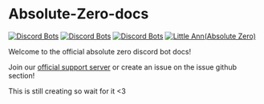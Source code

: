 # Absolute-Zero-docs
[![Discord Bots](https://discordbots.org/api/widget/status/583835501744881664.svg)](https://discordbots.org/bot/583835501744881664)
[![Discord Bots](https://discordbots.org/api/widget/servers/583835501744881664.svg)](https://discordbots.org/bot/583835501744881664)
[![Discord Bots](https://discordbots.org/api/widget/lib/583835501744881664.svg)](https://discordbots.org/bot/583835501744881664)
<a href="https://discordbots.org/bot/583835501744881664" > <img src="https://discordbots.org/api/widget/owner/583835501744881664.svg" alt="Little Ann(Absolute Zero)" /> </a>

Welcome to the official absolute zero discord bot docs!

Join our [official support server](https://discord.gg/vWUr5W6) or create an issue on the issue github section!

This is still creating so wait for it <3

